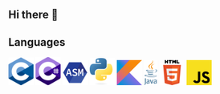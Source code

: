## Hi there 👋


## Languages
<img src="https://github.com/CsGoat/CsGoat/blob/main/languages/c.png" width="50"> <img src="https://github.com/CsGoat/CsGoat/blob/main/languages/csharp.png" width="50"> <img src="https://github.com/CsGoat/CsGoat/blob/main/languages/armasm.png" width="50"> <img src="https://github.com/CsGoat/CsGoat/blob/main/languages/python.png" width="50"> <img src="https://github.com/CsGoat/CsGoat/blob/main/languages/kotlin.png" width="50"> <img src="https://github.com/CsGoat/CsGoat/blob/main/languages/java.png" height="50"> <img src="https://github.com/CsGoat/CsGoat/blob/main/languages/html.png" width="50"> <img src="https://github.com/CsGoat/CsGoat/blob/main/languages/javascript.png" width="50">
